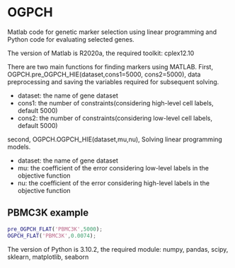 # OGPCH

Matlab code for genetic marker selection using linear programming and Python code for evaluating selected genes.

The version of Matlab is R2020a, the required toolkit: cplex12.10

There are two main functions for finding markers using MATLAB. 
First, OGPCH.pre_OGPCH_HIE(dataset,cons1=5000, cons2=5000), data preprocessing and saving the variables required for subsequent solving.
- dataset: the name of gene dataset
- cons1: the number of constraints(considering high-level cell labels, default 5000)
- cons2: the number of constraints(considering low-level cell labels, default 5000)

second, OGPCH.OGPCH_HIE(dataset,mu,nu), Solving linear programming models.
- dataset: the name of gene dataset
- mu: the coefficient of the error considering low-level labels in the objective function
- nu: the coefficient of the error considering high-level labels in the objective function


## PBMC3K example

```matlab
pre_OGPCH_FLAT('PBMC3K',5000);
OGPCH_FLAT('PBMC3K',0.0074);

```





The version of Python is 3.10.2, the required module: numpy, pandas, scipy, sklearn, matplotlib, seaborn
